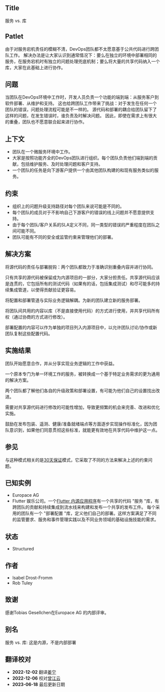 ## Title

服务 vs. 库

## Patlet

由于对服务宕机责任的模糊不清，DevOps团队都不太愿意基于公共代码进行跨团队工作。
解决办法是让大家认识到通常情况下：要么在独立的环境中部署相同的服务，在服务宕机时有独立的问题处理兜底机制；要么将大量的共享代码纳入一个库，大家在此基础上进行协作。

## 问题

当团队在DevOps环境中工作时，开发人员负责一个功能的端到端：从服务客户到软件部署、从维护和支持。
这也给跨团队工作带来了挑战：对于发生在任何一个团队的错误，问题处理流程可能是不一样的。
源代码和部署的耦合给团队留下了这样的问题，在发生错误时，谁负责及时解决问题。
因此，即使在需求上有很大的重叠，团队也不愿意联合起来进行协作。

## 上下文

* 团队在一个微服务环境中工作。
* 大家是按照功能齐全的DevOps团队进行组织。每个团队负责他们端到端的贡献，包括维护服务、及时处理问题和客户支持。
* 一个团队的任务是向下游客户提供一个由其他团队构建的和现有服务类似的服务。
  
## 约束

* 组织上的问题升级支持路径对每个团队来说可能是不同的。
* 每个团队的成员对于不影响自己下游客户的错误的线上问题并不愿意提供支持。
* 由于每个团队/客户关系的SLA定义不同，同一类型的错误的严重程度在团队之间可能不同。
* 团队可能有不同的安全或监管约束来管理他们的部署。

## 解决方案

将源代码的责任与部署脱钩：两个团队都致力于准确识别重叠内容并进行协同。

只有共享的源代码被保留成为内源项目的一部分，大家分担责任。共享源代码应该是连贯的，它包括所有的测试代码（如果有的话，包括集成测试）和尽可能多的持续集成管道，以使得贡献验证更容易。

将配置和部署管道与实际业务逻辑解耦。为新的团队建立新的服务部署。

将团队间共用的内容以库（不是直接使用代码）的方式进行使用，并共享代码所有权（通过协商的方式进行修改）。

部署配置的内容可以作为单独的项目列入内源项目中，以允许团队讨论/协作或新团队复制这些配置代码。

## 实施结果

团队开始愿意合作，并从分享实现业务逻辑的工作中获益。

一个原本专门为单一环境工作的服务，被转换成一个基于特定业务需求的更为通用的解决方案。

两个团队都了解他们各自的升级政策和部署设置，有可能为他们自己的设置找出改进。

需要对共享源代码进行修改的可能性增加，导致更频繁的机会来完善、改进和优化实施。

鼓励在发布包装、遥测、健康/准备就绪端点等方面逐步实现操作标准化，因为团队意识到，如果他们同意贯彻这些标准，就能更有效地在共享代码中维护这一点。

## 参见

与这种模式相关的是[30天保证](30-day-warranty.md)模式，它采取了不同的方法来解决上述的约束问题。

## 已知实例

* Europace AG
* Flutter 娱乐公司。一个[Flutter 内源应用程序](https://innersource.flutter.com/sdlc/)有一个共享的代码 "服务 "库，有跨团队的贡献和持续集成到流水线来构建和发布一个共享的发布工件。
  每个采用的团队有一个 "部署配置 "库，定义他们自己的部署。这样方案满足了不同的监管要求、服务和事件管理实践以及不同业务领域的基础设施技能的需求。

## 状态

* Structured

## 作者

* Isabel Drost-Fromm
* Rob Tuley

## 致谢

感谢Tobias Gesellchen在Europace AG 的内部评审。

## 别名

服务 vs. 库: 这是内源，不是内部部署

## 翻译校对

- **2022-12-02** 翻译[姜宁](https://github.com/willemjiang)
- **2022-12-06** 校对[曾江云](https://github.com/skw0rm )
- **2023-06-18** 最后更新日期
